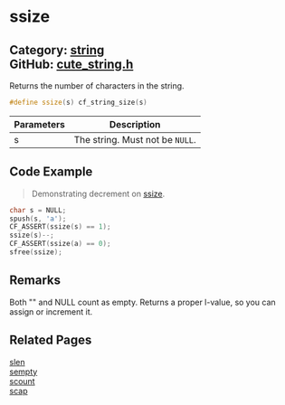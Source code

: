 [](../header.md ':include')

# ssize

Category: [string](/api_reference?id=string)  
GitHub: [cute_string.h](https://github.com/RandyGaul/cute_framework/blob/master/include/cute_string.h)  
---

Returns the number of characters in the string.

```cpp
#define ssize(s) cf_string_size(s)
```

Parameters | Description
--- | ---
s | The string. Must not be `NULL`.

## Code Example

> Demonstrating decrement on [ssize](/string/ssize.md).

```cpp
char s = NULL;
spush(s, 'a');
CF_ASSERT(ssize(s) == 1);
ssize(s)--;
CF_ASSERT(ssize(a) == 0);
sfree(ssize);
```

## Remarks

Both "" and NULL count as empty. Returns a proper l-value, so you can assign or increment it.

## Related Pages

[slen](/string/slen.md)  
[sempty](/string/sempty.md)  
[scount](/string/scount.md)  
[scap](/string/scap.md)  
